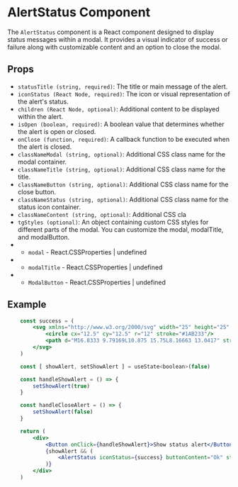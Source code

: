 # AlertStatus Component

The `AlertStatus` component is a React component designed to display status messages within a modal. It provides a visual indicator of success or failure along with customizable content and an option to close the modal.

## Props

- `statusTitle (string, required)`: The title or main message of the alert.
- `iconStatus (React Node, required)`: The icon or visual representation of the alert's status.
- `children (React Node, optional)`: Additional content to be displayed within the alert.
- `isOpen (boolean, required)`: A boolean value that determines whether the alert is open or closed.
- `onClose (function, required)`: A callback function to be executed when the alert is closed.
- `classNameModal (string, optional)`: Additional CSS class name for the modal container.
- `classNameTitle (string, optional)`: Additional CSS class name for the title.
- `classNameButton (string, optional)`: Additional CSS class name for the close button.
- `classNameStatus (string, optional)`: Additional CSS class name for the status icon container.
- `classNameContent (string, optional)`: Additional CSS cla
-   `tgStyles (optional)`: An object containing custom CSS styles for different parts of the modal. You can customize the modal, modalTitle, and modalButton.
- - `modal` - React.CSSProperties | undefined
- - `modalTitle` - React.CSSProperties | undefined
- - `ModalButton` - React.CSSProperties | undefined

## Example

```jsx
    const success = (
        <svg xmlns="http://www.w3.org/2000/svg" width="25" height="25" viewBox="0 0 25 25" fill="none">
            <circle cx="12.5" cy="12.5" r="12" stroke="#1AB233"/>
            <path d="M16.8333 9.79169L10.875 15.75L8.16663 13.0417" stroke="#1AB233" stroke-width="2" stroke-linecap="round" stroke-linejoin="round"/>
        </svg>
    )

    const [ showAlert, setShowAlert ] = useState<boolean>(false)

    const handleShowAlert = () => {
        setShowAlert(true)
    }

    const handleCloseAlert = () => {
        setShowAlert(false)
    }

    return (
        <div>
            <Button onClick={handleShowAlert}>Show status alert</Button>
            {showAlert && (
                <AlertStatus iconStatus={success} buttonContent="Ok" statusTitle='Successful' isOpen={showAlert} onClose={handleCloseAlert} />
            )}
        </div>
    )
```
